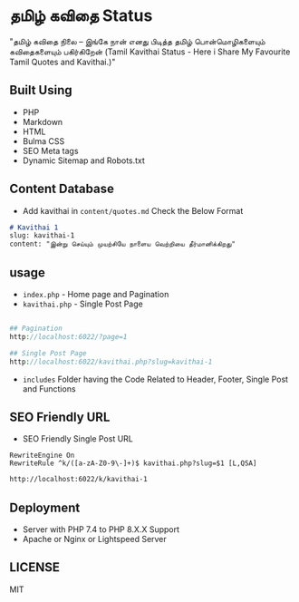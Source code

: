# தமிழ் கவிதை Status  

"தமிழ் கவிதை நிலை – இங்கே நான் எனது பிடித்த தமிழ் பொன்மொழிகளையும் கவிதைகளையும் பகிர்கிறேன் (Tamil Kavithai Status - Here i Share My Favourite Tamil Quotes and Kavithai.)"  

## Built Using

- PHP
- Markdown
- HTML
- Bulma CSS
- SEO Meta tags  
- Dynamic Sitemap and Robots.txt  

## Content Database

- Add kavithai in `content/quotes.md` Check the Below Format

```md
# Kavithai 1
slug: kavithai-1
content: "இன்று செய்யும் முயற்சியே நாளைய வெற்றியை தீர்மானிக்கிறது"
```

## usage

- `index.php` - Home page and Pagination
- `kavithai.php` - Single Post Page

```php

## Pagination
http://localhost:6022/?page=1

## Single Post Page
http://localhost:6022/kavithai.php?slug=kavithai-1
```

- `includes` Folder having the Code Related to Header, Footer, Single Post and Functions  

## SEO Friendly URL

- SEO Friendly Single Post URL

```htaccess
RewriteEngine On
RewriteRule ^k/([a-zA-Z0-9\-]+)$ kavithai.php?slug=$1 [L,QSA]
```

```md
http://localhost:6022/k/kavithai-1
```

## Deployment

- Server with PHP 7.4 to PHP 8.X.X Support
- Apache or Nginx or Lightspeed Server

## LICENSE  

MIT
